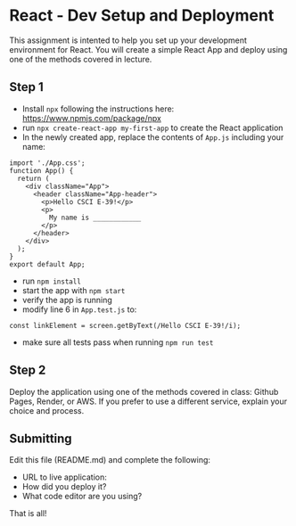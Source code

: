 # React - Dev Setup and Deployment

This assignment is intented to help you set up your development environment for React. You will create a simple React App and deploy using one of the methods covered in lecture.

## Step 1

- Install `npx` following the instructions here: https://www.npmjs.com/package/npx
- run `npx create-react-app my-first-app` to create the React application
- In the newly created app, replace the contents of `App.js` including your name:

```
import './App.css';
function App() {
  return (
    <div className="App">
      <header className="App-header">
        <p>Hello CSCI E-39!</p>
        <p>
          My name is ____________
        </p>
      </header>
    </div>
  );
}
export default App;
```

- run `npm install`
- start the app with `npm start`
- verify the app is running
- modify line 6 in `App.test.js` to:

`const linkElement = screen.getByText(/Hello CSCI E-39!/i);`

- make sure all tests pass when running `npm run test`

## Step 2

Deploy the application using one of the methods covered in class: Github Pages, Render, or AWS. If you prefer to use a different service, explain your choice and process.

## Submitting

Edit this file (README.md) and complete the following:

- URL to live application:
- How did you deploy it?
- What code editor are you using?

That is all!
